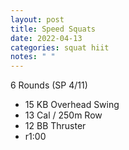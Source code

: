 ```yaml
---
layout: post
title: Speed Squats
date: 2022-04-13
categories: squat hiit
notes: " "
---
```

6 Rounds (SP 4/11)
* 15 KB Overhead Swing
* 13 Cal / 250m Row
* 12 BB Thruster
* r1:00